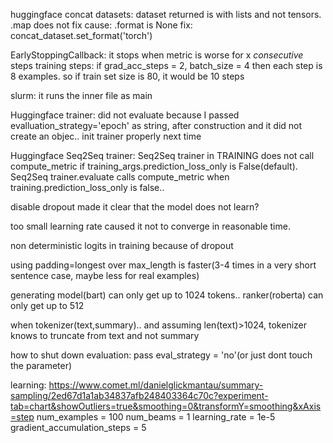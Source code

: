huggingface concat datasets:
dataset returned is with lists and not tensors. .map does not fix cause: .format is None fix:
concat_dataset.set_format('torch')

EarlyStoppingCallback:
it stops when metric is worse for x *consecutive* steps training steps:
if grad_acc_steps = 2, batch_size = 4 then each step is 8 examples. so if train set size is 80, it would be 10 steps

slurm:
it runs the inner file as main

Huggingface trainer:
did not evaluate because I passed evalluation_strategy='epoch' as string, after construction and it did not create an
objec.. init trainer properly next time

Huggingface Seq2Seq trainer:
Seq2Seq trainer in TRAINING does not call compute_metric if training_args.prediction_loss_only is False(default).
Seq2Seq trainer.evaluate calls compute_metric when training.prediction_loss_only is false..

disable dropout made it clear that the model does not learn?

too small learning rate caused it not to converge in reasonable time.

non deterministic logits in training because of dropout

using padding=longest over max_length is faster(3-4 times in a very short sentence case, maybe less for real examples)

generating model(bart) can only get up to 1024 tokens.. ranker(roberta) can only get up to 512

when tokenizer(text,summary).. and assuming len(text)>1024, tokenizer knows to truncate from text and not summary

how to shut down evaluation:
pass eval_strategy = 'no'(or just dont touch the parameter)

learning:
https://www.comet.ml/danielglickmantau/summary-sampling/2ed67d1a1ab34837afb248403364c70c?experiment-tab=chart&showOutliers=true&smoothing=0&transformY=smoothing&xAxis=step
num_examples = 100 num_beams = 1 learning_rate = 1e-5 gradient_accumulation_steps = 5

